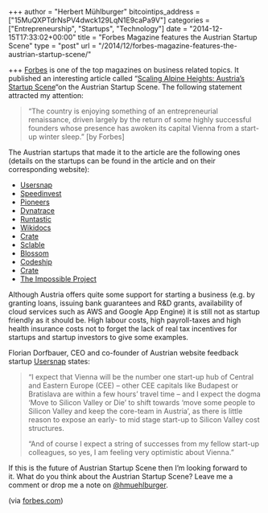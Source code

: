 +++
author = "Herbert Mühlburger"
bitcointips_address = ["15MuQXPTdrNsPV4dwck129LqN1E9caPa9V"]
categories = ["Entrepreneurship", "Startups", "Technology"]
date = "2014-12-15T17:33:02+00:00"
title = "Forbes Magazine features the Austrian Startup Scene"
type = "post"
url = "/2014/12/forbes-magazine-features-the-austrian-startup-scene/"

+++
<a title="http://www.forbes.com" href="http://www.forbes.com" target="_blank">Forbes</a> is one of the top magazines on business related topics. It published an interesting article called &#8220;<a title="Scaling Alpine Heights: Austria's Startup Scene" href="http://www.forbes.com/sites/alisoncoleman/2014/12/10/austrias-start-up-scene-scaling-alpine-heights/" target="_blank">Scaling Alpine Heights: Austria&#8217;s Startup Scene</a>&#8220;on the Austrian Startup Scene. The following statement attracted my attention:

> &#8220;The country is enjoying something of an entrepreneurial renaissance, driven largely by the return of some highly successful founders whose presence has awoken its capital Vienna from a start-up winter sleep.&#8221; [by Forbes]

The Austrian startups that made it to the article are the following ones (details on the startups can be found in the article and on their corresponding website):

  * <a title="usersnap" href="https://usersnap.com/" target="_blank">Usersnap</a>
  * [Speedinvest][1]
  * [Pioneers][2]
  * [Dynatrace][3]
  * [Runtastic][4]
  * [Wikidocs][5]
  * [Crate][6]
  * <a title="Sclable" href="http://sclable.com/" target="_blank">Sclable</a>
  * <a title="Blossom" href="http://www.blossom.at/" target="_blank">Blossom</a>
  * <a title="Codeship" href="https://codeship.com/" target="_blank">Codeship</a>
  * <a title="Crate" href="https://crate.io/" target="_blank">Crate</a>
  * <a title="The Impossible Project" href="https://www.the-impossible-project.com/" target="_blank">The Impossible Project</a>

Although Austria offers quite some support for starting a business (e.g. by granting loans, issuing bank guarantees and R&D grants, availability of cloud services such as AWS and Google App Engine) it is still not as startup friendly as it should be. High labour costs, high payroll-taxes and high health insurance costs not to forget the lack of real tax incentives for startups and startup investors to give some examples.

Florian Dorfbauer, CEO and co-founder of Austrian website feedback startup <a title="usersnap" href="https://usersnap.com/" target="_blank">Usersnap</a> states:

> “I expect that Vienna will be the number one start-up hub of Central and Eastern Europe (CEE) – other CEE capitals like Budapest or Bratislava are within a few hours’ travel time – and I expect the dogma ‘Move to Silicon Valley or Die’ to shift towards ‘move some people to Silicon Valley and keep the core-team in Austria’, as there is little reason to expose an early- to mid stage start-up to Silicon Valley cost structures.
> 
> “And of course I expect a string of successes from my fellow start-up colleagues, so yes, I am feeling very optimistic about Vienna.”

If this is the future of Austrian Startup Scene then I&#8217;m looking forward to it. What do you think about the Austrian Startup Scene? Leave me a comment or drop me a note on <a title="@hmuehlburger" href="http://twitter.com/hmuehlburger" target="_blank">@hmuehlburger</a>.

(via <a title="forbes.com" href="http://www.forbes.com/sites/alisoncoleman/2014/12/10/austrias-start-up-scene-scaling-alpine-heights/" target="_blank">forbes.com</a>)

&nbsp;

 [1]: http://speedinvest.com/
 [2]: http://pioneers.io/
 [3]: http://www.computerworld.com/article/2509989/enterprise-applications/compuware-buys-dynatrace-for--256-million-in-cash.html
 [4]: https://www.runtastic.com/
 [5]: https://wikidocs.com/
 [6]: https://crate.io/